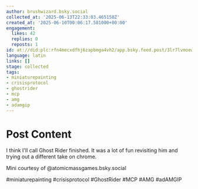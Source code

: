 ```yaml
---
author: brushwizard.bsky.social
collected_at: '2025-06-13T22:33:03.465158Z'
created_at: '2025-06-10T00:06:17.581000+00:00'
engagement:
  likes: 42
  replies: 0
  reposts: 1
id: at://did:plc:rfn4mecxdfhj6zapbmga4vh2/app.bsky.feed.post/3lr7lvmoewc2r
language: latin
links: []
stage: collected
tags:
- miniaturepainting
- crisisprotocol
- ghostrider
- mcp
- amg
- adamgip
---
```


# Post Content

I think I'll call Ghost Rider finished. It was a lot of fun revisiting him and trying out a different take on chrome.

Mini courtesy of @atomicmassgames.bsky.social 

#miniaturepainting #crisisprotocol #GhostRider #MCP #AMG #adAMGIP